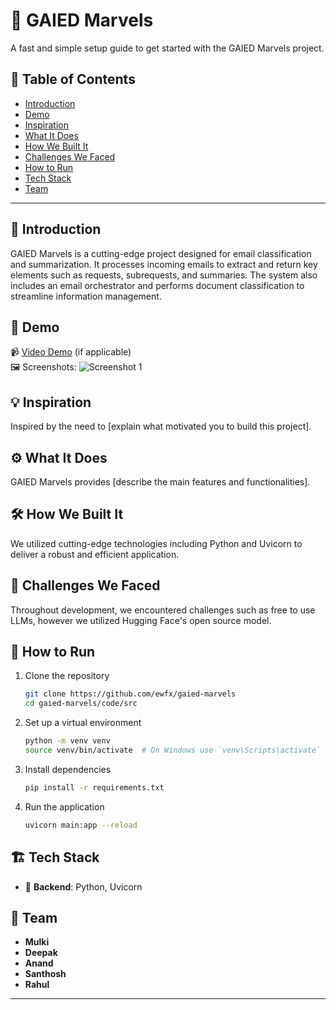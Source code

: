 # 🚀 GAIED Marvels

A fast and simple setup guide to get started with the GAIED Marvels project.

## 📌 Table of Contents
- [Introduction](#-introduction)
- [Demo](#-demo)
- [Inspiration](#-inspiration)
- [What It Does](#-what-it-does)
- [How We Built It](#-how-we-built-it)
- [Challenges We Faced](#-challenges-we-faced)
- [How to Run](#-how-to-run)
- [Tech Stack](#-tech-stack)
- [Team](#-team)

---

## 🎯 Introduction
GAIED Marvels is a cutting-edge project designed for email classification and summarization. It processes incoming emails to extract and return key elements such as requests, subrequests, and summaries. The system also includes an email orchestrator and performs document classification to streamline information management.

## 🎥 Demo
📹 [Video Demo](#) (if applicable)  
🖼️ Screenshots:
![Screenshot 1](link-to-image)

## 💡 Inspiration
Inspired by the need to [explain what motivated you to build this project].

## ⚙️ What It Does
GAIED Marvels provides [describe the main features and functionalities].

## 🛠️ How We Built It
We utilized cutting-edge technologies including Python and Uvicorn to deliver a robust and efficient application.

## 🚧 Challenges We Faced
Throughout development, we encountered challenges such as free to use LLMs, however we utilized Hugging Face's open source model.

## 🏃 How to Run
1. Clone the repository  
   ```bash
   git clone https://github.com/ewfx/gaied-marvels
   cd gaied-marvels/code/src
   ```

2. Set up a virtual environment  
   ```bash
   python -m venv venv
   source venv/bin/activate  # On Windows use `venv\Scripts\activate`
   ```

3. Install dependencies  
   ```bash
   pip install -r requirements.txt
   ```

4. Run the application  
   ```bash
   uvicorn main:app --reload
   ```

## 🏗️ Tech Stack
- 🔹 **Backend**: Python, Uvicorn

## 👥 Team
- **Mulki** 
- **Deepak** 
- **Anand** 
- **Santhosh** 
- **Rahul** 

---